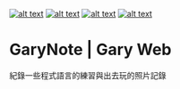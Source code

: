 <!-- display the social media buttons in your README -->
[![alt text][1.1]][1] <!--(instagram) -->
[![alt text][2.1]][2] <!--(facebook) -->
[![alt text][3.1]][3] <!--(twitter) -->
[![alt text][4.1]][4] <!--(github) -->

<!-- links to social media icons -->
<!-- no need to change these -->

<!-- icons with padding -->

[1.1]: https://i.imgur.com/GmxhYO0.png (instagram icon with padding)
[2.1]: https://i.imgur.com/oFsAcMx.png (facebook icon with padding)
[3.1]: https://i.imgur.com/YCdR3o9.png (twitter icon with padding)
[4.1]: https://i.imgur.com/5BWvIrF.png (github icon with padding)

<!-- links to your social media accounts -->
<!-- update these accordingly -->

[1]: https://www.instagram.com/gary_pu_666/
[2]: https://www.facebook.com/pu.k.yi.3/
[3]: https://twitter.com/Gary66662
[4]: https://github.com/mike7777op

<!-- Please don't remove this: Grab your social icons from https://github.com/mike7777op -->

# GaryNote | Gary Web
紀錄一些程式語言的練習與出去玩的照片記錄
